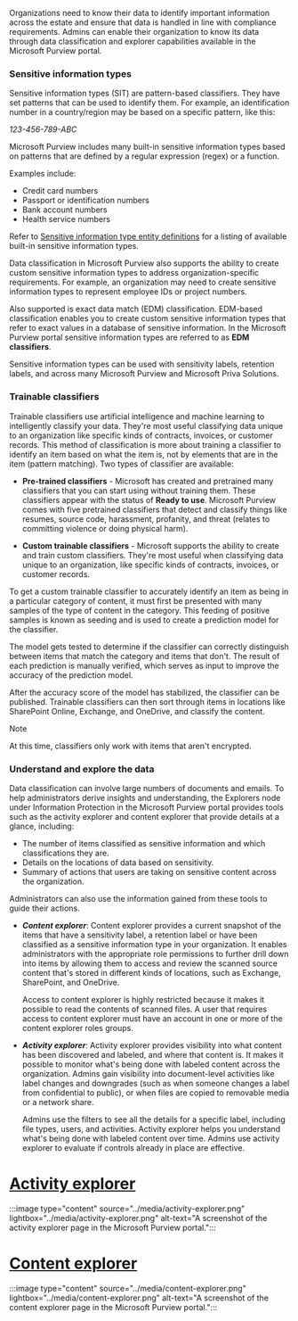 

Organizations need to know their data to identify important information across the estate and ensure that data is handled in line with compliance requirements. Admins can enable their organization to know its data through data classification and explorer capabilities available in the Microsoft Purview portal.

### Sensitive information types

Sensitive information types (SIT) are pattern-based classifiers. They have set patterns that can be used to identify them. For example, an identification number in a country/region may be based on a specific pattern, like this:

*123-456-789-ABC*

Microsoft Purview includes many built-in sensitive information types based on patterns that are defined by a regular expression (regex) or a function.

Examples include:

- Credit card numbers
- Passport or identification numbers
- Bank account numbers
- Health service numbers

Refer to [Sensitive information type entity definitions](/microsoft-365/compliance/sensitive-information-type-entity-definitions) for a listing of available built-in sensitive information types.

Data classification in Microsoft Purview also supports the ability to create custom sensitive information types to address organization-specific requirements. For example, an organization may need to create sensitive information types to represent employee IDs or project numbers.

Also supported is exact data match (EDM) classification. EDM-based classification enables you to create custom sensitive information types that refer to exact values in a database of sensitive information. In the Microsoft Purview portal sensitive information types are referred to as **EDM classifiers**.

Sensitive information types can be used with sensitivity labels, retention labels, and across many Microsoft Purview and Microsoft Priva Solutions.

### Trainable classifiers

Trainable classifiers use artificial intelligence and machine learning to intelligently classify your data. They're most useful classifying data unique to an organization like specific kinds of contracts, invoices, or customer records. This method of classification is more about training a classifier to identify an item based on what the item is, not by elements that are in the item (pattern matching).
Two types of classifier are available:

- **Pre-trained classifiers** - Microsoft has created and pretrained many classifiers that you can start using without training them. These classifiers appear with the status of **Ready to use**. Microsoft Purview comes with five pretrained classifiers that detect and classify things like resumes, source code, harassment, profanity, and threat (relates to committing violence or doing physical harm).

- **Custom trainable classifiers** - Microsoft supports the ability to create and train custom classifiers. They're most useful when classifying data unique to an organization, like specific kinds of contracts, invoices, or customer records.

To get a custom trainable classifier to accurately identify an item as being in a particular category of content, it must first be presented with many samples of the type of content in the category. This feeding of positive samples is known as seeding and is used to create a prediction model for the classifier.

The model gets tested to determine if the classifier can correctly distinguish between items that match the category and items that don't. The result of each prediction is manually verified, which serves as input to improve the accuracy of the prediction model.

After the accuracy score of the model has stabilized, the classifier can be published.
Trainable classifiers can then sort through items in locations like SharePoint Online, Exchange, and OneDrive, and classify the content.

> [!NOTE]
> At this time, classifiers only work with items that aren't encrypted.

### Understand and explore the data

Data classification can involve large numbers of documents and emails. To help administrators derive insights and understanding, the Explorers node under Information Protection in the Microsoft Purview portal provides tools such as the activity explorer and content explorer that provide details at a glance, including:

- The number of items classified as sensitive information and which classifications they are.
- Details on the locations of data based on sensitivity.
- Summary of actions that users are taking on sensitive content across the organization.

Administrators can also use the information gained from these tools to guide their actions.

- ***Content explorer***: Content explorer provides a current snapshot of the items that have a sensitivity label, a retention label or have been classified as a sensitive information type in your organization. It enables administrators with the appropriate role permissions to further drill down into items by allowing them to access and review the scanned source content that's stored in different kinds of locations, such as Exchange, SharePoint, and OneDrive.

  Access to content explorer is highly restricted because it makes it possible to read the contents of scanned files. A user that requires access to content explorer must have an account in one or more of the content explorer roles groups.

- ***Activity explorer***: Activity explorer provides visibility into what content has been discovered and labeled, and where that content is. It makes it possible to monitor what's being done with labeled content across the organization. Admins gain visibility into document-level activities like label changes and downgrades (such as when someone changes a label from confidential to public), or when files are copied to removable media or a network share.

  Admins use the filters to see all the details for a specific label, including file types, users, and activities. Activity explorer helps you understand what's being done with labeled content over time. Admins use activity explorer to evaluate if controls already in place are effective.

# [Activity explorer](#tab/activity-explorer)
:::image type="content" source="../media/activity-explorer.png" lightbox="../media/activity-explorer.png" alt-text="A screenshot of the activity explorer page in the Microsoft Purview portal.":::

# [Content explorer](#tab/content-explorer)
:::image type="content" source="../media/content-explorer.png" lightbox="../media/content-explorer.png" alt-text="A screenshot of the content explorer page in the Microsoft Purview portal.":::
